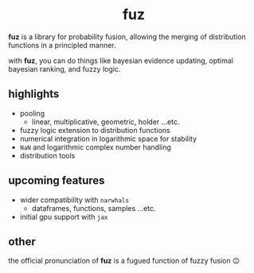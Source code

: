 <h1 align='center'>fuz</h1>

**fuz** is a library for probability fusion, allowing the merging of distribution functions in a principled manner.

with **fuz**, you can do things like bayesian evidence updating, optimal bayesian ranking, and fuzzy logic.

## highlights

- pooling
  - linear, multiplicative, geometric, holder ...etc.
- fuzzy logic extension to distribution functions
- numerical integration in logarithmic space for stability
- `NaN` and logarithmic complex number handling
- distribution tools

## upcoming features

- wider compatibility with `narwhals`
  - dataframes, functions, samples ...etc.
- initial gpu support with `jax`

## other

the official pronunciation of **fuz** is a fugued function of fuzzy fusion 😉
